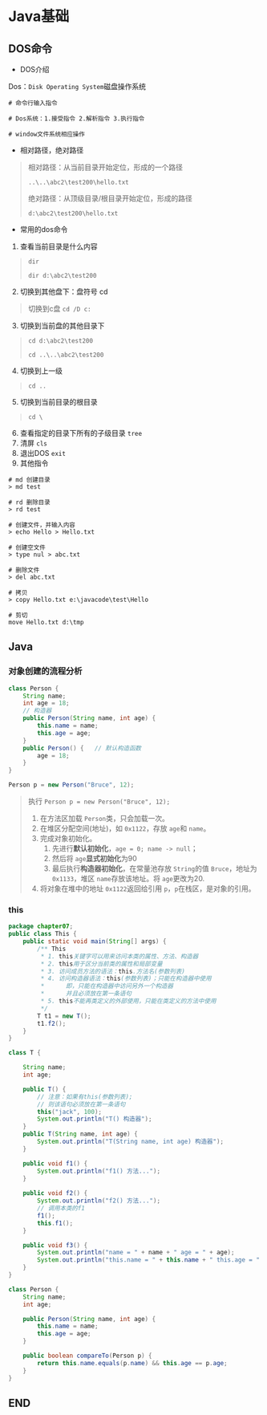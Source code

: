 # Java基础

## DOS命令

- DOS介绍

Dos：`Disk Operating System`磁盘操作系统

```dos
# 命令行输入指令

# Dos系统：1.接受指令 2.解析指令 3.执行指令

# window文件系统相应操作
```

- 相对路径，绝对路径

> 相对路径：从当前目录开始定位，形成的一个路径
>
> `..\..\abc2\test200\hello.txt`
>
> 绝对路径：从顶级目录/根目录开始定位，形成的路径
>
> `d:\abc2\test200\hello.txt`

- 常用的dos命令

1. 查看当前目录是什么内容

> `dir`
>
> `dir d:\abc2\test200`

2. 切换到其他盘下：盘符号 cd

> 切换到c盘	`cd /D c:`

3. 切换到当前盘的其他目录下

> `cd d:\abc2\test200`
>
> `cd ..\..\abc2\test200`

4. 切换到上一级

> `cd ..`

5. 切换到当前目录的根目录

> `cd \`

6. 查看指定的目录下所有的子级目录 `tree`
7. 清屏 `cls`
8. 退出DOS `exit`
9. 其他指令

```dos
# md 创建目录
> md test

# rd 删除目录
> rd test

# 创建文件，并输入内容
> echo Hello > Hello.txt

# 创建空文件
> type nul > abc.txt

# 删除文件
> del abc.txt

# 拷贝
> copy Hello.txt e:\javacode\test\Hello

# 剪切
move Hello.txt d:\tmp
```

## Java

### 对象创建的流程分析

```java
class Person {
    String name;
    int age = 18;
    // 构造器
    public Person(String name, int age) {
        this.name = name;
        this.age = age;
    }
    public Person() {   // 默认构造函数
        age = 18;
    }
}

Person p = new Person("Bruce", 12);
```

> 执行 `Person p = new Person("Bruce", 12);`
>
> 1. 在方法区加载 `Person`类，只会加载一次。
> 2. 在堆区分配空间(地址)，如 `0x1122`，存放 `age`和 `name`。
> 3. 完成对象初始化。
>    1. 先进行**默认初始化**，`age = 0; name -> null`；
>    2. 然后将 `age`**显式初始化**为90
>    3. 最后执行**构造器初始化**，在常量池存放 `String`的值 `Bruce`，地址为 `0x1133`，堆区 `name`存放该地址。将 `age`更改为20.
> 4. 将对象在堆中的地址 `0x1122`返回给引用 `p`，`p`在栈区，是对象的引用。

### this

```java
package chapter07;
public class This {
    public static void main(String[] args) {
        /** This
         * 1. this关键字可以用来访问本类的属性、方法、构造器
         * 2. this用于区分当前类的属性和局部变量
         * 3. 访问成员方法的语法：this.方法名(参数列表)
         * 4. 访问构造器语法：this(参数列表)；只能在构造器中使用
         *      即，只能在构造器中访问另外一个构造器
         *      并且必须放在第一条语句
         * 5. this不能再类定义的外部使用，只能在类定义的方法中使用
         */
        T t1 = new T();
        t1.f2();
    }
}

class T {

    String name;
    int age;

    public T() {
        // 注意：如果有this(参数列表);
        // 则该语句必须放在第一条语句
        this("jack", 100);
        System.out.println("T() 构造器");
    }
    public T(String name, int age) {
        System.out.println("T(String name, int age) 构造器");
    }

    public void f1() {
        System.out.println("f1() 方法...");
    }
  
    public void f2() {
        System.out.println("f2() 方法...");
        // 调用本类的f1
        f1();
        this.f1();
    }

    public void f3() {
        System.out.println("name = " + name + " age = " + age);
        System.out.println("this.name = " + this.name + " this.age = " + this.age);
    }
}

class Person {
    String name;
    int age;

    public Person(String name, int age) {
        this.name = name;
        this.age = age;
    }

    public boolean compareTo(Person p) {
        return this.name.equals(p.name) && this.age == p.age;
    }
}
```

## END
